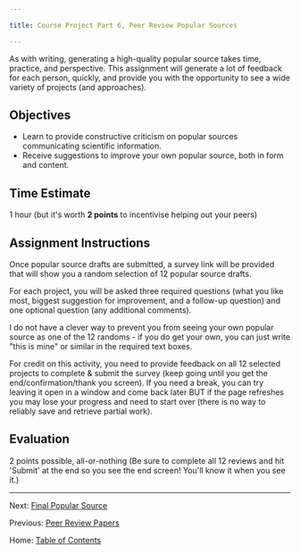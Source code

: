 ```yaml
---

title: Course Project Part 6, Peer Review Popular Sources

---
```


As with writing, generating a high-quality popular source takes time, practice, and perspective. This assignment will generate a lot of feedback for each person, quickly, and provide you with the opportunity to see a wide variety of projects (and approaches).

## Objectives

- Learn to provide constructive criticism on popular sources communicating scientific information.
- Receive suggestions to improve your own popular source, both in form and content.

## Time Estimate

1 hour (but it's worth **2 points** to incentivise helping out your peers)

## Assignment Instructions

Once popular source drafts are submitted, a survey link will be provided that will show you a random selection of 12 popular source drafts.

For each project, you will be asked three required questions (what you like most, biggest suggestion for improvement, and a follow-up question) and one optional question (any additional comments).

I do not have a clever way to prevent you from seeing your own popular source as one of the 12 randoms - if you do get your own, you can just write "this is mine" or similar in the required text boxes.

For credit on this activity, you need to provide feedback on all 12 selected projects to complete & submit the survey (keep going until you get the end/confirmation/thank you screen). If you need a break, you can try leaving it open in a window and come back later BUT if the page refreshes you may lose your progress and need to start over (there is no way to reliably save and retrieve partial work).

## Evaluation

2 points possible, all-or-nothing (Be sure to complete all 12 reviews and hit 'Submit' at the end so you see the end screen! You'll know it when you see it.)

-----------

Next: [Final Popular Source](7_final_popular_source.md)

Previous: [Peer Review Papers](5_peer_review_papers_.md)

Home: [Table of Contents](../README.md)
